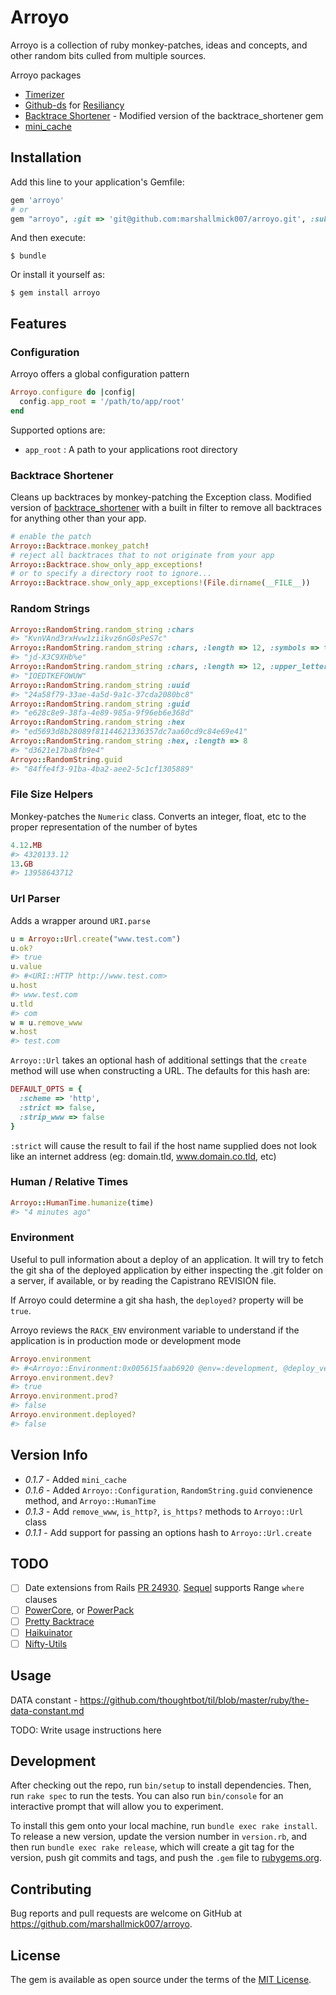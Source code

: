 # Arroyo

Arroyo is a collection of ruby monkey-patches, ideas and concepts, and
other random bits culled from multiple sources.

Arroyo packages

- [Timerizer](https://github.com/kylewlacy/timerizer)
- [Github-ds](https://github.com/github/github-ds) for [Resiliancy](https://johnnunemaker.com/resilience-in-ruby/)
- [Backtrace Shortener](https://github.com/philc/backtrace_shortener) - Modified version of the backtrace_shortener gem
- [mini_cache](https://github.com/djreimer/mini_cache)

## Installation

Add this line to your application's Gemfile:

```ruby
gem 'arroyo'
# or
gem "arroyo", :git => 'git@github.com:marshallmick007/arroyo.git', :submodules => true
```

And then execute:

    $ bundle

Or install it yourself as:

    $ gem install arroyo

## Features

### Configuration

Arroyo offers a global configuration pattern

```ruby
Arroyo.configure do |config|
  config.app_root = '/path/to/app/root'
end
```

Supported options are:

- `app_root` : A path to your applications root directory

### Backtrace Shortener

Cleans up backtraces by monkey-patching the Exception class. Modified
version of
[backtrace_shortener](https://github.com/philc/backtrace_shortener) with
a built in filter to remove all backtraces for anything other than your
app.

```ruby
# enable the patch
Arroyo::Backtrace.monkey_patch!
# reject all backtraces that to not originate from your app
Arroyo::Backtrace.show_only_app_exceptions!
# or to specify a directory root to ignore...
Arroyo::Backtrace.show_only_app_exceptions!(File.dirname(__FILE__))

```

### Random Strings

```ruby
Arroyo::RandomString.random_string :chars
#> "KvnVAnd3rxHvw1ziikvz6nG0sPeS7c"
Arroyo::RandomString.random_string :chars, :length => 12, :symbols => true
#> "jd-X3C9XHb%e"
Arroyo::RandomString.random_string :chars, :length => 12, :upper_letters_only => true
#> "IOEDTKEFOWUW"
Arroyo::RandomString.random_string :uuid
#> "24a58f79-33ae-4a5d-9a1c-37cda2080bc8"
Arroyo::RandomString.random_string :guid
#> "e628c8e9-38fa-4e89-985a-9f96eb6e368d"
Arroyo::RandomString.random_string :hex
#> "ed5693d8b28089f81144621336357dc7aa60cd9c84e69e41"
Arroyo::RandomString.random_string :hex, :length => 8
#> "d3621e17ba8fb9e4"
Arroyo::RandomString.guid
#> "84ffe4f3-91ba-4ba2-aee2-5c1cf1305889"

```

### File Size Helpers

Monkey-patches the `Numeric` class. Converts an integer, float, etc to the proper
representation of the number of bytes

```ruby
4.12.MB
#> 4320133.12
13.GB
#> 13958643712
```

### Url Parser

Adds a wrapper around `URI.parse`

```ruby
u = Arroyo::Url.create("www.test.com")
u.ok?
#> true
u.value
#> #<URI::HTTP http://www.test.com>
u.host
#> www.test.com
u.tld
#> com
w = u.remove_www
w.host
#> test.com
```

`Arroyo::Url` takes an optional hash of additional settings that the
`create` method will use when constructing a URL. The defaults for this
hash are:

```ruby
DEFAULT_OPTS = {
  :scheme => 'http',
  :strict => false,
  :strip_www => false
}
```

`:strict` will cause the result to fail if the host name supplied does
not look like an internet address (eg: domain.tld, www.domain.co.tld,
etc)

### Human / Relative Times

```ruby
Arroyo::HumanTime.humanize(time)
#> "4 minutes ago"
```

### Environment

Useful to pull information about a deploy of an application.
It will try to fetch the git sha of the deployed application
by either inspecting the .git folder on a server, if available,
or by reading the Capistrano REVISION file.

If Arroyo could determine a git sha hash, the `deployed?` property
will be `true`.

Arroyo reviews the `RACK_ENV` environment variable to understand if the
application is in production mode or development mode

```ruby
Arroyo.environment
#> #<Arroyo::Environment:0x005615faab6920 @env=:development, @deploy_version="ee2ec43", @deploy_date="2017-07-05 21:47:06 -0600\n5183ad7", @deploy_mode=:git>
Arroyo.environment.dev?
#> true
Arroyo.environment.prod?
#> false
Arroyo.environment.deployed?
#> false
```


## Version Info
- *0.1.7* - Added `mini_cache`
- *0.1.6* - Added `Arroyo::Configuration`, `RandomString.guid` convienence
  method, and `Arroyo::HumanTime`
- *0.1.3* - Add `remove_www`, `is_http?`, `is_https?` methods to
  `Arroyo::Url` class
- *0.1.1* - Add support for passing an options hash to
  `Arroyo::Url.create`

## TODO

- [ ] Date extensions from Rails [PR 24930](https://github.com/rails/rails/pull/24930/files#diff-bb8f439dae4f26019960ef37b2dd1fd3). [Sequel](http://sequel.jeremyevans.net/rdoc/files/doc/dataset_filtering_rdoc.html) supports Range `where` clauses
- [ ] [PowerCore](https://github.com/arturoherrero/powercore), or [PowerPack](https://github.com/bbatsov/powerpack)
- [ ] [Pretty Backtrace](https://github.com/ko1/pretty_backtrace)
- [ ] [Haikuinator](https://github.com/usmanbashir/haikunator)
- [ ] [Nifty-Utils](https://github.com/atech/nifty-utils)

## Usage

DATA constant - https://github.com/thoughtbot/til/blob/master/ruby/the-data-constant.md

TODO: Write usage instructions here

## Development

After checking out the repo, run `bin/setup` to install dependencies. Then, run `rake spec` to run the tests. You can also run `bin/console` for an interactive prompt that will allow you to experiment.

To install this gem onto your local machine, run `bundle exec rake install`. To release a new version, update the version number in `version.rb`, and then run `bundle exec rake release`, which will create a git tag for the version, push git commits and tags, and push the `.gem` file to [rubygems.org](https://rubygems.org).

## Contributing

Bug reports and pull requests are welcome on GitHub at https://github.com/marshallmick007/arroyo.


## License

The gem is available as open source under the terms of the [MIT License](http://opensource.org/licenses/MIT).

